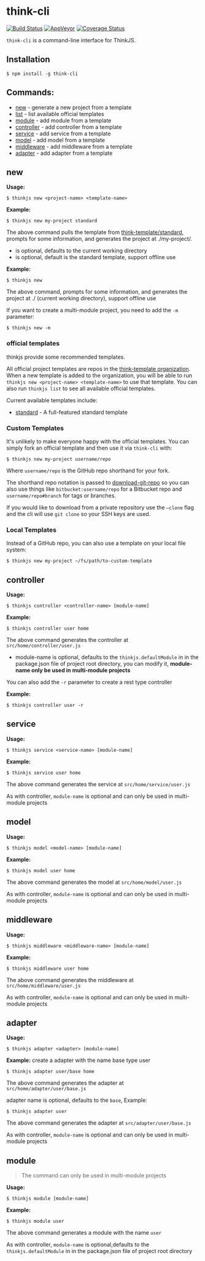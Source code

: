 # think-cli
[![Build Status](https://travis-ci.org/thinkjs/think-cli.svg?branch=master)](https://travis-ci.org/thinkjs/think-cli)
[![AppVeyor](https://img.shields.io/appveyor/ci/lizheming/think-cli.svg?logo=data%3Aimage%2Fsvg%2Bxml%3Bbase64%2CPHN2ZyB4bWxucz0iaHR0cDovL3d3dy53My5vcmcvMjAwMC9zdmciIHZlcnNpb249IjEuMSIgd2lkdGg9IjEyOCIgaGVpZ2h0PSIxMjgiIHZpZXdCb3g9IjAgMCAxMjggMTI4Ij48ZyBmaWxsPSIjMUJBMUUyIiB0cmFuc2Zvcm09InNjYWxlKDgpIj48cGF0aCBkPSJNMCAyLjI2NWw2LjUzOS0uODg4LjAwMyA2LjI4OC02LjUzNi4wMzd6Ii8%2BPHBhdGggZD0iTTYuNTM2IDguMzlsLjAwNSA2LjI5My02LjUzNi0uODk2di01LjQ0eiIvPjxwYXRoIGQ9Ik03LjMyOCAxLjI2MWw4LjY3LTEuMjYxdjcuNTg1bC04LjY3LjA2OXoiLz48cGF0aCBkPSJNMTYgOC40NDlsLS4wMDIgNy41NTEtOC42Ny0xLjIyLS4wMTItNi4zNDV6Ii8%2BPC9nPjwvc3ZnPg==)](https://ci.appveyor.com/project/lizheming/think-cli)
[![Coverage Status](https://coveralls.io/repos/github/thinkjs/think-cli/badge.svg)](https://coveralls.io/github/thinkjs/think-cli)

`think-cli` is a command-line interface for ThinkJS.

## Installation

```
$ npm install -g think-cli
```

## Commands:
* [new](#new) - generate a new project from a template
* [list](#official-templates) - list available official templates
* [module](#module) - add module from a template
* [controller](#controller) - add controller from a template
* [service](#service) - add service from a template
* [model](#model) - add model from a template
* [middleware](#middleware) - add middleware from a template
* [adapter](#adapter) - add adapter from a template

## new

**Usage:**

```
$ thinkjs new <project-name> <template-name>
```

**Example:**
```
$ thinkjs new my-project standard
```

The above command pulls the template from [think-template/standard](https://github.com/think-template/standard), prompts for some information, and generates the project at ./my-project/.

* <project-name> is optional, defaults to the current working directory
* <template-name> is optional, default is the standard template, support offline use

**Example:**
```
$ thinkjs new
```

The above command, prompts for some information, and generates the project at ./ (current working directory), support offline use

If you want to create a multi-module project, you need to add the `-m` parameter:

```
$ thinkjs new -m
```

### official templates

thinkjs provide some recommended templates.

All official project templates are repos in the [think-template organization](https://github.com/think-template). When a new template is added to the organization, you will be able to run `thinkjs new <project-name> <template-name>` to use that template. You can also run `thinkjs list` to see all available official templates.

Current available templates include:

* [standard](https://github.com/think-template/standard) - A full-featured standard template

### Custom Templates

It's unlikely to make everyone happy with the official templates. You can simply fork an official template and then use it via `think-cli` with:

```
$ thinkjs new my-project username/repo
```
Where `username/repo` is the GitHub repo shorthand for your fork.

The shorthand repo notation is passed to [download-git-repo](https://github.com/flipxfx/download-git-repo) so you can also use things like `bitbucket:username/repo` for a Bitbucket repo and `username/repo#branch` for tags or branches.

If you would like to download from a private repository use the `—clone` flag and the cli will use `git clone` so your SSH keys are used.

### Local Templates

Instead of a GitHub repo, you can also use a template on your local file system:

```
$ thinkjs new my-project ~/fs/path/to-custom-template
```

## controller

**Usage:**

```
$ thinkjs controller <controller-name> [module-name]
```

**Example:**
```
$ thinkjs controller user home
```

The above command generates the controller at `src/home/controller/user.js`

* module-name is optional, defaults to the `thinkjs.defaultModule` in in the package.json file of project root directory, you can modify it, **module-name only be used in multi-module projects**

You can also add the `-r` parameter to create a rest type controller

**Example:**
```
$ thinkjs controller user -r
```

## service

**Usage:**

```
$ thinkjs service <service-name> [module-name]
```

**Example:**
```
$ thinkjs service user home
```

The above command generates the service at `src/home/service/user.js`

As with controller, `module-name` is optional and can only be used in multi-module projects

## model

**Usage:**

```
$ thinkjs model <model-name> [module-name]
```

**Example:**
```
$ thinkjs model user home
```

The above command generates the model at `src/home/model/user.js`

As with controller, `module-name` is optional and can only be used in multi-module projects

## middleware

**Usage:**

```
$ thinkjs middleware <middleware-name> [module-name]
```

**Example:**
```
$ thinkjs middleware user home
```

The above command generates the middleware at `src/home/middleware/user.js`

As with controller, `module-name` is optional and can only be used in multi-module projects

## adapter

**Usage:**

```
$ thinkjs adapter <adapter> [module-name]
```

**Example:**
create a adapter with the name base type user
```
$ thinkjs adapter user/base home
```

The above command generates the adapter at `src/home/adapter/user/base.js`

adapter name is optional, defaults to the `base`, Example:

```
$ thinkjs adapter user
```

The above command generates the adapter at `src/adapter/user/base.js`

As with controller, `module-name` is optional and can only be used in multi-module projects

## module
> The command can only be used in multi-module projects

**Usage:**

```
$ thinkjs module [module-name]
```

**Example:**
```
$ thinkjs module user
```

The above command generates a module with the name `user`

As with controller, `module-name` is optional,defaults to the `thinkjs.defaultModule` in in the package.json file of project root directory